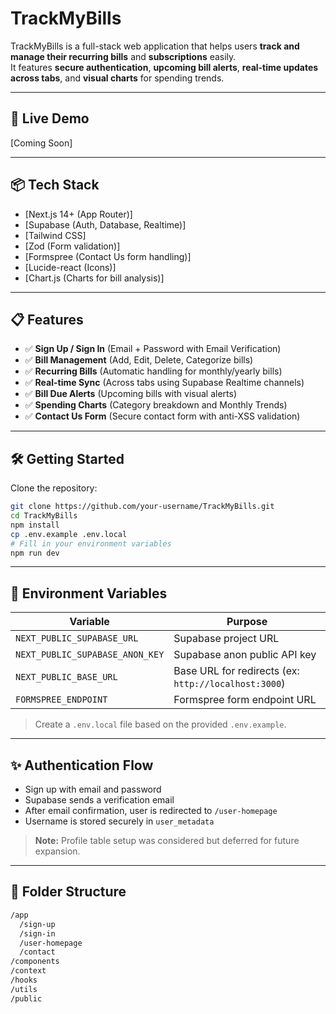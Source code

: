 # TrackMyBills

TrackMyBills is a full-stack web application that helps users **track and manage their recurring bills** and **subscriptions** easily.  
It features **secure authentication**, **upcoming bill alerts**, **real-time updates across tabs**, and **visual charts** for spending trends.

---

## 🚀 Live Demo

[Coming Soon]

---

## 📦 Tech Stack

- [Next.js 14+ (App Router)]
- [Supabase (Auth, Database, Realtime)]
- [Tailwind CSS]
- [Zod (Form validation)]
- [Formspree (Contact Us form handling)]
- [Lucide-react (Icons)]
- [Chart.js (Charts for bill analysis)]

---

## 📋 Features

- ✅ **Sign Up / Sign In** (Email + Password with Email Verification)
- ✅ **Bill Management** (Add, Edit, Delete, Categorize bills)
- ✅ **Recurring Bills** (Automatic handling for monthly/yearly bills)
- ✅ **Real-time Sync** (Across tabs using Supabase Realtime channels)
- ✅ **Bill Due Alerts** (Upcoming bills with visual alerts)
- ✅ **Spending Charts** (Category breakdown and Monthly Trends)
- ✅ **Contact Us Form** (Secure contact form with anti-XSS validation)

---

## 🛠️ Getting Started

Clone the repository:

```bash
git clone https://github.com/your-username/TrackMyBills.git
cd TrackMyBills
npm install
cp .env.example .env.local
# Fill in your environment variables
npm run dev
```

---

## 🔐 Environment Variables

| Variable | Purpose |
|----------|---------|
| `NEXT_PUBLIC_SUPABASE_URL` | Supabase project URL |
| `NEXT_PUBLIC_SUPABASE_ANON_KEY` | Supabase anon public API key |
| `NEXT_PUBLIC_BASE_URL` | Base URL for redirects (ex: `http://localhost:3000`) |
| `FORMSPREE_ENDPOINT` | Formspree form endpoint URL |

> Create a `.env.local` file based on the provided `.env.example`.

---

## ✨ Authentication Flow

- Sign up with email and password
- Supabase sends a verification email
- After email confirmation, user is redirected to `/user-homepage`
- Username is stored securely in `user_metadata`

> **Note:** Profile table setup was considered but deferred for future expansion.

---

## 🧱 Folder Structure

```bash
/app
  /sign-up
  /sign-in
  /user-homepage
  /contact
/components
/context
/hooks
/utils
/public

